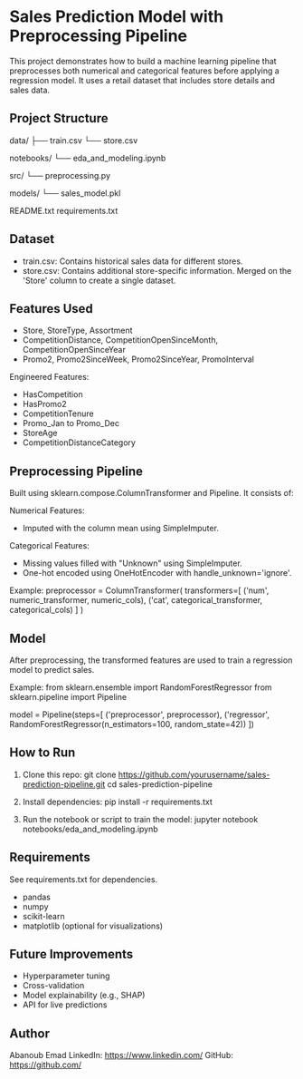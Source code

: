 
Sales Prediction Model with Preprocessing Pipeline
==================================================

This project demonstrates how to build a machine learning pipeline that preprocesses both numerical and categorical features before applying a regression model. It uses a retail dataset that includes store details and sales data.

Project Structure
-----------------

data/
├── train.csv
└── store.csv

notebooks/
└── eda_and_modeling.ipynb

src/
└── preprocessing.py

models/
└── sales_model.pkl

README.txt
requirements.txt

Dataset
-------

- train.csv: Contains historical sales data for different stores.
- store.csv: Contains additional store-specific information.
Merged on the 'Store' column to create a single dataset.

Features Used
-------------

- Store, StoreType, Assortment
- CompetitionDistance, CompetitionOpenSinceMonth, CompetitionOpenSinceYear
- Promo2, Promo2SinceWeek, Promo2SinceYear, PromoInterval

Engineered Features:
- HasCompetition
- HasPromo2
- CompetitionTenure
- Promo_Jan to Promo_Dec
- StoreAge
- CompetitionDistanceCategory

Preprocessing Pipeline
----------------------

Built using sklearn.compose.ColumnTransformer and Pipeline. It consists of:

Numerical Features:
- Imputed with the column mean using SimpleImputer.

Categorical Features:
- Missing values filled with "Unknown" using SimpleImputer.
- One-hot encoded using OneHotEncoder with handle_unknown='ignore'.

Example:
preprocessor = ColumnTransformer(
    transformers=[
        ('num', numeric_transformer, numeric_cols),
        ('cat', categorical_transformer, categorical_cols)
    ]
)

Model
-----

After preprocessing, the transformed features are used to train a regression model to predict sales.

Example:
from sklearn.ensemble import RandomForestRegressor
from sklearn.pipeline import Pipeline

model = Pipeline(steps=[
    ('preprocessor', preprocessor),
    ('regressor', RandomForestRegressor(n_estimators=100, random_state=42))
])

How to Run
----------

1. Clone this repo:
   git clone https://github.com/yourusername/sales-prediction-pipeline.git
   cd sales-prediction-pipeline

2. Install dependencies:
   pip install -r requirements.txt

3. Run the notebook or script to train the model:
   jupyter notebook notebooks/eda_and_modeling.ipynb

Requirements
------------

See requirements.txt for dependencies.

- pandas
- numpy
- scikit-learn
- matplotlib (optional for visualizations)

Future Improvements
-------------------

- Hyperparameter tuning
- Cross-validation
- Model explainability (e.g., SHAP)
- API for live predictions

Author
------

Abanoub Emad
LinkedIn: https://www.linkedin.com/
GitHub: https://github.com/
